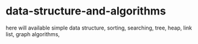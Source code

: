 # data-structure-and-algorithms
here will available simple data structure, sorting, searching, tree, heap, link list, graph algorithms,
